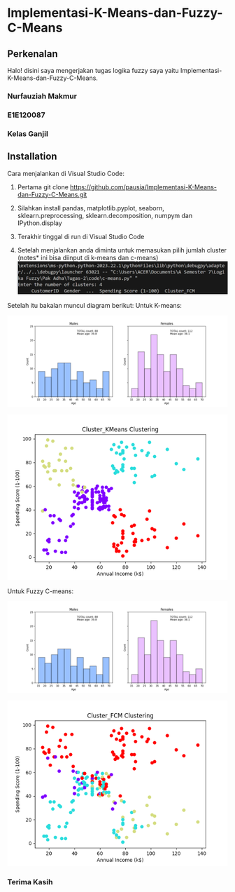 # Implementasi-K-Means-dan-Fuzzy-C-Means

## Perkenalan
Halo! disini saya mengerjakan tugas logika fuzzy saya yaitu Implementasi-K-Means-dan-Fuzzy-C-Means.
### Nurfauziah Makmur
### E1E120087
### Kelas Ganjil

## Installation
Cara menjalankan di Visual Studio Code:
1. Pertama git clone https://github.com/pausia/Implementasi-K-Means-dan-Fuzzy-C-Means.git
2. Silahkan install pandas, matplotlib.pyplot, seaborn, sklearn.preprocessing, sklearn.decomposition, numpym dan IPython.display
3. Terakhir tinggal di run di Visual Studio Code

4. Setelah menjalankan anda diminta untuk memasukan pilih jumlah cluster (notes* ini bisa diinput di k-means dan c-means)
![inputan](https://github.com/pausia/Implementasi-K-Means-dan-Fuzzy-C-Means/blob/main/screenshot/input-c-means.png?raw=true)

Setelah itu bakalan muncul diagram berikut:
Untuk K-means:

![diagrambatang](https://github.com/pausia/Implementasi-K-Means-dan-Fuzzy-C-Means/blob/main/screenshot/diagrambatang.png?raw=true)

![k-means](https://github.com/pausia/Implementasi-K-Means-dan-Fuzzy-C-Means/blob/main/screenshot/k-means.png?raw=true)


Untuk Fuzzy C-means:

![diagrambatang](https://github.com/pausia/Implementasi-K-Means-dan-Fuzzy-C-Means/blob/main/screenshot/diagrambatang.png?raw=true)

![c-means](https://github.com/pausia/Implementasi-K-Means-dan-Fuzzy-C-Means/blob/main/screenshot/c-means.png?raw=true)


### Terima Kasih